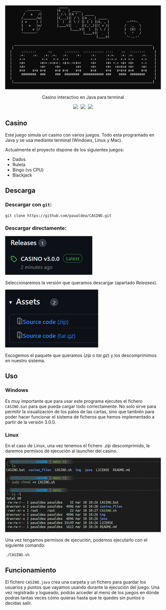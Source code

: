 <p align="center">
<img src="img/home_screen.png" alt="CASINO HOME">
</p>

<p align="center">
Casino interactivo en Java para terminal
</p>
<p align="center">
 <a href=""><img src="https://img.shields.io/badge/version-3.2.2-blue"></a>&nbsp;
 <a href=""><img src="https://img.shields.io/badge/license-GPL 3.0-orange"></a>&nbsp;
 <a href=""><img src="https://img.shields.io/badge/contributors-2-green"></a>
</p>

## Casino

Este juego simula un casino con varios juegos. Todo esta programado en Java y se usa mediante terminal (Windows, Linux y Mac). 

Actualmente el proyecto dispone de los siguientes juegos:

 - Dados
 - Ruleta
 - Bingo (vs CPU)
 - Blackjack

## Descarga

### Descargar con `git`:

```term
git clone https://github.com/paualdea/CASINO.git
```

### Descargar directamente:

<img src="img/descarga.png" alt="descarga">

Seleccionaremos la versión que queramos descargar (apartado _Releases_).

<img src="img/paquetes.png" alt="paquetes">

Escogemos el paquete que queramos (_zip_ o _tar.gz_) y los descomprimimos en nuestro sistema.

## Uso

### Windows

Es muy importante que para usar este programa ejecutes el fichero `CASINO.bat` para que pueda cargar todo correctamente. No solo sirve para permitir la visualización de los palos de las cartas, sino que también para poder hacer funcionar el sistema de ficheros que hemos implementado a partir de la versión 3.0.0.

### Linux

En el caso de Linux, una vez tenemos el fichero _.zip_ descomprimido, le daremos permisos de ejecución al launcher del casino.

<img src="img/casino_linux.png" alt="casino linux">

Una vez tengamos permisos de ejecución, podemos ejecutarlo con el siguiente comando:

```term
./CASINO.sh
```

## Funcionamiento

El fichero `CASINO.java` crea una carpeta y un fichero para guardar los usuarios y puntos que vayamos usando durante la ejecución del juego. Una vez registrado y logueado, podrás acceder al menú de los juegos en dónde podras tantas veces cómo quieras hasta que te quedes sin puntos o decidas salir.

